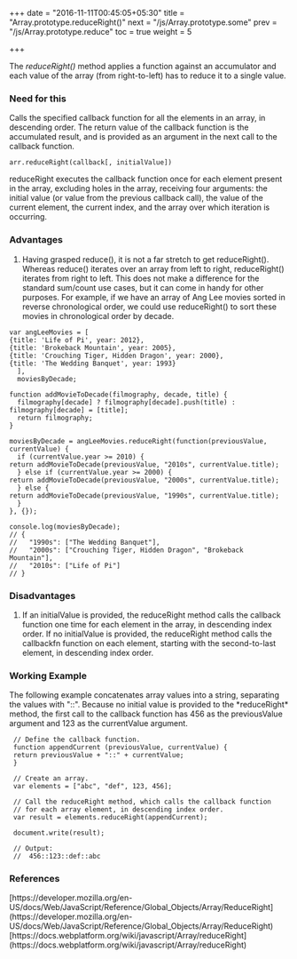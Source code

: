 +++
date = "2016-11-11T00:45:05+05:30"
title = "Array.prototype.reduceRight()"
next = "/js/Array.prototype.some"
prev = "/js/Array.prototype.reduce"
toc = true
weight = 5

+++

The *reduceRight()* method applies a function against an accumulator and each value of the array (from right-to-left) has to reduce it to a single value.

<h3>Need for this</h3>
Calls the specified callback function for all the elements in an array, in descending order. The return value of the callback function is the accumulated result, and is provided as an argument in the next call to the callback function.

    arr.reduceRight(callback[, initialValue])

reduceRight executes the callback function once for each element present in the array, excluding holes in the array, receiving four arguments: the initial value (or value from the previous callback call), the value of the current element, the current index, and the array over which iteration is occurring.


<h3>Advantages</h3>
<ol>
  <li>Having grasped reduce(), it is not a far stretch to get reduceRight(). Whereas reduce() iterates over an array from left to right, reduceRight() iterates from right to left. This does not make a difference for the standard sum/count use cases, but it can come in handy for other purposes. For example, if we have an array of Ang Lee movies sorted in reverse chronological order, we could use reduceRight() to sort these movies in chronological order by decade.</li>
</ol>

    var angLeeMovies = [
    {title: 'Life of Pi', year: 2012},
    {title: 'Brokeback Mountain', year: 2005},
    {title: 'Crouching Tiger, Hidden Dragon', year: 2000},
    {title: 'The Wedding Banquet', year: 1993}
      ],
      moviesByDecade;

    function addMovieToDecade(filmography, decade, title) {
      filmography[decade] ? filmography[decade].push(title) : filmography[decade] = [title];
      return filmography;
    }

    moviesByDecade = angLeeMovies.reduceRight(function(previousValue, currentValue) {
      if (currentValue.year >= 2010) {
    return addMovieToDecade(previousValue, "2010s", currentValue.title);
      } else if (currentValue.year >= 2000) {
    return addMovieToDecade(previousValue, "2000s", currentValue.title);
      } else {
    return addMovieToDecade(previousValue, "1990s", currentValue.title);
      }
    }, {});

    console.log(moviesByDecade);
    // {
    //   "1990s": ["The Wedding Banquet"],
    //   "2000s": ["Crouching Tiger, Hidden Dragon", "Brokeback Mountain"],
    //   "2010s": ["Life of Pi"]
    // }

<h3>Disadvantages</h3>
<ol>
  <li>If an initialValue is provided, the reduceRight method calls the callback function one time for each element in the array, in descending index order. If no initialValue is provided, the reduceRight method calls the callbackfn function on each element, starting with the second-to-last element, in descending index order.</li>
</ol>


<h3>Working Example</h3>
The following example concatenates array values into a string, separating the values with "::". Because no initial value is provided to the *reduceRight* method, the first call to the callback function has 456 as the previousValue argument and 123 as the currentValue argument.

     // Define the callback function.
     function appendCurrent (previousValue, currentValue) {
     return previousValue + "::" + currentValue;
     }

     // Create an array.
     var elements = ["abc", "def", 123, 456];

     // Call the reduceRight method, which calls the callback function
     // for each array element, in descending index order.
     var result = elements.reduceRight(appendCurrent);

     document.write(result);

     // Output:
     //  456::123::def::abc

<h3>References</h3>
[https://developer.mozilla.org/en-US/docs/Web/JavaScript/Reference/Global_Objects/Array/ReduceRight](https://developer.mozilla.org/en-US/docs/Web/JavaScript/Reference/Global_Objects/Array/ReduceRight)<br/>
[https://docs.webplatform.org/wiki/javascript/Array/reduceRight](https://docs.webplatform.org/wiki/javascript/Array/reduceRight)<br/>